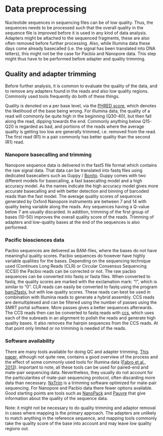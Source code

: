 # Data preprocessing

Nucleotide sequences in sequencing files can be of low quality. Thus, the
sequences needs to be processed such that the overall quality in the sequence
file is improved before it is used in any kind of data analysis. Adapters might
be attached to the sequenced fragments, these are also often removed before
further processing. Also, while Illumina data these days come already basecalled
(i.e. the signal has been translated into DNA letters), this might not be the
case for Pacbio and Nanopore data. This step might thus have to be performed
before adapter and quality trimming.    

## Quality and adapter trimming 	
Before further analysis, it is common to evaluate the quality of the data, and
to remove any adapters found in the reads and also low quality regions. Commonly
used tools frequently do both of these things.

Quality is denoted on a per base level, via the [PHRED
score](https://en.wikipedia.org/wiki/Phred_quality_score), which denotes the
likelihood of the base being wrong. For Illumina data, the quality of a read
will commonly be quite high in the beginning (Q30-40), but then fall along the
read, dipping towards the end.  Commonly anything below Q15-Q20 is regarded as
bad, and portions of the reads where the average quality is getting too low are
generally trimmed, i.e. removed from the read. The first read (R1) in a pair
commonly has better quality than the second (R1) read.

### Nanopore basecalling and trimming
Nanopore sequence data is delivered in the fast5 file format which contains the
raw signal data. That data can be translated into fastq files using dedicated
basecallers such as Guppy / [Bonito](https://github.com/nanoporetech/bonito).
Guppy comes with two different models for basecalling, a fast basecalling model
and a high accuracy model. As the names indicate the high accuracy model gives
more accurate basecalling and with better detection and binning of barcoded
reads than the fast model. The average quality scores of sequences generated by
Oxford Nanopore instruments are between 7 and 14 with quality being variable
along the reads. Any sequences having a Q-value below 7 are usually discarded.
In addition, trimming of the first group of bases (10-50) improves the overall
quality score of the reads. Trimming of adapters and low-quality bases at the
end of the sequences is also performed.

### Pacific biosciences data
Pacbio sequences are delivered as BAM-files, where the bases do not have
meaningful quality scores. Pacbio sequences do however have highly variable
qualities for the bases. Depending on the sequencing technique used (Continues
Long Reads (CLR) or Circular Consensus Sequencing (CCS)) the Pacbio reads can be
corrected or not. The raw pacbio sequences can be converted into fastq or fasta
files. When converted to fastq, the quality scores are marked with the
exclamation mark: “!”, which is similar to “0”. CLR reads can easily be
converted to fastq using the program [bam2fastx](https://github.com/PacificBiosciences/bam2fastx), but with low quality scores.
These reads can best be used in combination with Illumina reads to generate a
hybrid assembly. CCS reads are demultiplexed and can be filtered using the
number of passes using the SMRT portal software. More passes gives a better
sequences afterwards. The CCS reads then can be converted to fastq reads with
[ccs](https://ccs.how/), which uses each of the subreads in an alignment to
polish the reads and generate high quality bases. It also removes the hairpin
sequences from the CCS reads.  At that point only limited or no trimming is
needed of the reads.

### Software availability
There are many tools available for doing QC and adapter trimming. [This
paper](https://journals.plos.org/plosone/article?id=10.1371/journal.pone.0085024),
although not quite new, contains a good overview of the process and the effect
of some commonly used tools for Illumina data ([Fabro et al.,
2013](https://journals.plos.org/plosone/article?id=10.1371/journal.pone.0085024)).
Important to note, all these tools can be used for paired-end and mate-pair
sequencing data. Nevertheless, they usually do not account for the
particularities of mate-pair sequencing protocol, often discarding more data
than necessary.
[NxTrim](https://academic.oup.com/bioinformatics/article/31/12/2035/213912) is a
trimming software optimized for mate-pair sequencing. For Nanopore and Pacbio
data there fewer  options available. Good starting points are tools such as
[NanoPack](https://academic.oup.com/bioinformatics/article/34/15/2666/4934939)
and [Pauvre](https://github.com/conchoecia/pauvre) that give information about
the quality of the sequence data.

Note: it might not be necessary to do quality trimming and adaptor removal in
cases where mapping is the primary approach. The adapters are unlikely to match
anything in the reference sequence, and mapping tools commonly take the quality
score of the base into account and may leave low quality regions out.
